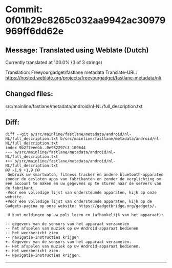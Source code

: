 # Commit: 0f01b29c8265c032aa9942ac30979969ff6dd62e
## Message: Translated using Weblate (Dutch)

Currently translated at 100.0% (3 of 3 strings)

Translation: Freeyourgadget/fastlane metadata
Translate-URL: https://hosted.weblate.org/projects/freeyourgadget/fastlane-metadata/nl/
## Changed files:
src/mainline/fastlane/metadata/android/nl-NL/full_description.txt

## Diff:
```
diff --git a/src/mainline/fastlane/metadata/android/nl-NL/full_description.txt b/src/mainline/fastlane/metadata/android/nl-NL/full_description.txt
index 9b2f7eeebb..0e982297c3 100644
--- a/src/mainline/fastlane/metadata/android/nl-NL/full_description.txt
+++ b/src/mainline/fastlane/metadata/android/nl-NL/full_description.txt
@@ -1,9 +1,9 @@
 Gebruik uw smartwatch, fitness tracker en andere bluetooth-apparaten zonder de gesloten apps van fabrikanten en zonder de verplichting om een account te maken en uw gegevens op te sturen naar de servers van de fabrikant.
-Voor een volledige lijst van ondersteunde apparaten, kijk op onze website.
+Voor een volledige lijst van ondersteunde apparaten, kijk op de Gadgets-pagina op onze website: https://gadgetbridge.org/gadgets/.
 
 U kunt meldingen op uw pols lezen en (afhankelijk van het apparaat):
 
-- gegevens van de sensors van het apparaat verzamelen
-- het afspelen van muziek op uw Android-apparaat bedienen
-- het weerbericht zien
-- navigatie-instructies krijgen
+- Gegevens van de sensors van het apparaat verzamelen.
+- Het afspelen van muziek op uw Android-apparaat bedienen.
+- Het weerbericht zien.
+- Navigatie-instructies krijgen.
```
-----------------------------------
